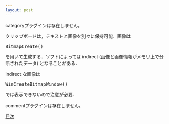 ```yaml
---
layout: post
---
```

<p><span class="error">categoryプラグインは存在しません。</span></p>
<p>クリップボードは，テキストと画像を別々に保持可能．画像は</p>
<pre>BitmapCreate()
</pre>
<p>を用いて生成する．ソフトによっては indirect (画像と画像情報がメモリ上で分断されたデータ) となることがある．</p>
<p>indirect な画像は</p>
<pre>WinCreateBitmapWindow()
</pre>
<p>では表示できないので注意が必要．</p>
<p><span class="error">commentプラグインは存在しません。</span> </p>
<p><a href="/?page=Palm+Tips" class="wikipage">目次</a></p>
